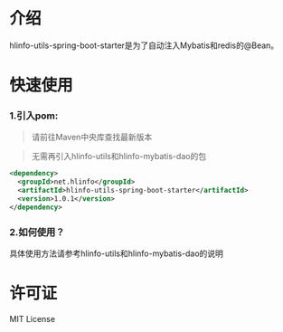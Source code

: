 # 介绍

hlinfo-utils-spring-boot-starter是为了自动注入Mybatis和redis的@Bean。

# 快速使用

### 1.引入pom:

>请前往Maven中央库查找最新版本

>无需再引入hlinfo-utils和hlinfo-mybatis-dao的包

```xml
<dependency>
  <groupId>net.hlinfo</groupId>
  <artifactId>hlinfo-utils-spring-boot-starter</artifactId>
  <version>1.0.1</version>
</dependency>
```


### 2.如何使用？

具体使用方法请参考hlinfo-utils和hlinfo-mybatis-dao的说明

# 许可证
MIT License 
